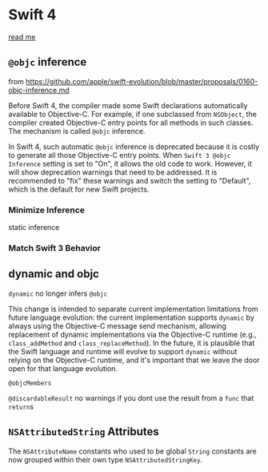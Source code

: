 # Swift 4

[read me](https://medium.com/widgetlabs-engineering/from-swift-3-to-4-b094597b889b)

## `@objc` inference

from https://github.com/apple/swift-evolution/blob/master/proposals/0160-objc-inference.md

Before Swift 4, the compiler made some Swift declarations automatically
available to Objective-C. For example, if one subclassed from `NSObject`, the
compiler created Objective-C entry points for all methods in such classes. The
mechanism is called `@objc` inference.

In Swift 4, such automatic `@objc` inference is deprecated because it is costly to
generate all those Objective-C entry points. When `Swift 3 @objc Inference`
setting is set to "On", it allows the old code to work. However, it will show
deprecation warnings that need to be addressed. It is recommended to "fix" these
warnings and switch the setting to "Default", which is the default for new Swift
projects.

### Minimize Inference
static inference

### Match Swift 3 Behavior

## dynamic and objc

`dynamic` no longer infers `@objc`

This change is intended to separate current implementation limitations from
future language evolution: the current implementation supports `dynamic` by always
using the Objective-C message send mechanism, allowing replacement of dynamic
implementations via the Objective-C runtime (e.g., `class_addMethod` and
`class_replaceMethod`). In the future, it is plausible that the Swift language and
runtime will evolve to support `dynamic` without relying on the Objective-C
runtime, and it's important that we leave the door open for that language
evolution.

`@objcMembers`

`@discardableResult`
no warnings if you dont use the result from a `func` that `return`s

## `NSAttributedString` Attributes
The `NSAttributeName` constants who used to be global `String` constants are now
grouped within their own type `NSAttributedStringKey`.
